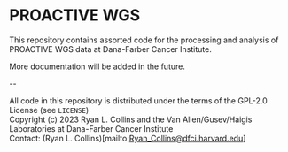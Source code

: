 # PROACTIVE WGS  

This repository contains assorted code for the processing and analysis of PROACTIVE WGS data at Dana-Farber Cancer Institute.  

More documentation will be added in the future.  

--

All code in this repository is distributed under the terms of the GPL-2.0 License (see `LICENSE`)  
Copyright (c) 2023 Ryan L. Collins and the Van Allen/Gusev/Haigis Laboratories at Dana-Farber Cancer Institute  
Contact: (Ryan L. Collins)[mailto:Ryan_Collins@dfci.harvard.edu]  
